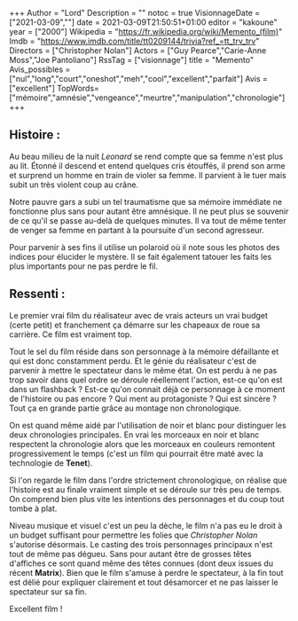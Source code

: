 +++
Author = "Lord"
Description = ""
notoc = true
VisionnageDate = ["2021-03-09",""]
date = 2021-03-09T21:50:51+01:00
editor = "kakoune"
year = ["2000"]
Wikipedia = "https://fr.wikipedia.org/wiki/Memento_(film)"
Imdb = "https://www.imdb.com/title/tt0209144/trivia?ref_=tt_trv_trv"
Directors = ["Christopher Nolan"]
Actors = ["Guy Pearce","Carie-Anne Moss","Joe Pantoliano"]
RssTag = ["visionnage"]
title = "Memento"
Avis_possibles = ["nul","long","court","oneshot","meh","cool","excellent","parfait"]
Avis = ["excellent"] 
TopWords=["mémoire","amnésie","vengeance","meurtre","manipulation","chronologie"]
+++
## Histoire : 
Au beau milieu de la nuit *Leonard* se rend compte que sa femme n'est plus au lit.
Étonné il descend et entend quelques cris étouffés, il prend son arme et surprend un homme en train de violer sa femme.
Il parvient à le tuer mais subit un très violent coup au crâne.

Notre pauvre gars a subi un tel traumatisme que sa mémoire immédiate ne fonctionne plus sans pour autant être amnésique.
Il ne peut plus se souvenir de ce qu'il se passe au-delà de quelques minutes.
Il va tout de même tenter de venger sa femme en partant à la poursuite d'un second agresseur.

Pour parvenir à ses fins il utilise un polaroid où il note sous les photos des indices pour élucider le mystère.
Il se fait également tatouer les faits les plus importants pour ne pas perdre le fil.

## Ressenti :
Le premier vrai film du réalisateur avec de vrais acteurs un vrai budget (certe petit) et franchement ça démarre sur les chapeaux de roue sa carrière.
Ce film est vraiment top.

Tout le sel du film réside dans son personnage à la mémoire défaillante et qui est donc constamment perdu.
Et le génie du réalisateur c'est de parvenir à mettre le spectateur dans le même état.
On est perdu à ne pas trop savoir dans quel ordre se déroule réellement l'action, est-ce qu'on est dans un flashback ? Est-ce qu'on connait déjà ce personnage à ce moment de l'histoire ou pas encore ? Qui ment au protagoniste ? Qui est sincère ?
Tout ça en grande partie grâce au montage non chronologique.

On est quand même aidé par l'utilisation de noir et blanc pour distinguer les deux chronologies principales.
En vrai les morceaux en noir et blanc respectent la chronologie alors que les morceaux en couleurs remontent progressivement le temps (c'est un film qui pourrait être maté avec la technologie de **Tenet**).

Si l'on regarde le film dans l'ordre strictement chronologique, on réalise que l'histoire est au finale vraiment simple et se déroule sur très peu de temps.
On comprend bien plus vite les intentions des personnages et du coup tout tombe à plat.

Niveau musique et visuel c'est un peu la dèche, le film n'a pas eu le droit à un budget suffisant pour permettre les folies que *Christopher Nolan* s'autorise désormais.
Le casting des trois personnages principaux n'est tout de même pas dégueu.
Sans pour autant être de grosses têtes d'affiches ce sont quand même des têtes connues (dont deux issues du récent **Matrix**).
Bien que le film s'amuse à perdre le spectateur, à la fin tout est délié pour expliquer clairement et tout désamorcer et ne pas laisser le spectateur sur sa fin.

Excellent film !
